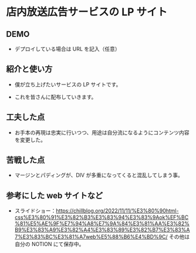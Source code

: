 # 店内放送広告サービスの LP サイト

## DEMO

- デプロイしている場合は URL を記入（任意）

## 紹介と使い方

- 僕が立ち上げたいサービスの LP サイトです。

- これを皆さんに配布していきます。

## 工夫した点

- お手本の再現は忠実に行いつつ、用途は自分流になるようにコンテンツ内容を変更した。

## 苦戦した点

- マージンとパディングが、DIV が多重になってくると混乱してしまう事。

## 参考にした web サイトなど

- スライドショー：https://chillblog.org/2022/11/11/%E3%80%90html-css%E3%80%91%E3%82%B3%E3%83%94%E3%83%9Aok%EF%BC%81%E5%AE%9F%E7%94%A8%E7%9A%84%E3%81%AA%E3%82%B9%E3%83%A9%E3%82%A4%E3%83%89%E3%82%B7%E3%83%A7%E3%83%BC%E3%81%A7web%E5%88%B6%E4%BD%9C/
  その他は自分の NOTION にて保存中。
